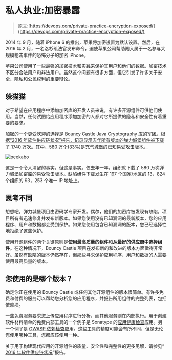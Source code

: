 # 私人执业:加密暴露

> 原文:[https://devops.com/private-practice-encryption-exposed/](https://devops.com/private-practice-encryption-exposed/)

2014 年 9 月，随着 iPhone 6 的推出，苹果将加密设置为默认设置。然后，在 2016 年 2 月，一名洛杉矶法官发布命令，迫使苹果公司帮助闯入属于一名参与大规模枪击事件的恐怖分子的加密 iPhone。

苹果公司使用了一些最强的加密技术和实践来保护其用户和他们的数据。加密技术不区分合法用户和非法用户。虽然这个问题有很多方面，但它引发了许多关于安全、隐私和公民权利的重要辩论。

## 躲猫猫

对于希望在应用程序中添加加密库的开发人员来说，有许多开源组件可供他们使用。当然，任何试图给应用程序添加加密的人都对它所提供的隐私和安全性有着重要的要求。

加密的一个更受欢迎的选择是 Bouncy Castle Java Cryptography 库的[军团。根据“2016 年软件供应链状况”报告，记录显示去年所有版本的弹力城堡组件被下载了 1740 万次。其中，580 万个(33%)是充气城堡的已知易受攻击版本。](https://www.bouncycastle.org)

![peekabo](../Images/f0298cfdcd8be5fdd0af7a0bb7b55fe6.png)

这是一个令人清醒的事实，但这是事实。仅去年一年，组织就下载了 580 万次弹力城堡加密库的易受攻击版本。缺陷组件下载发生在 197 个国家/地区的 13，824 个组织的 93，253 个唯一 IP 地址上。

## 思考不同

想想吧。弹力城堡项目由密码学专家开发。偶尔，他们的加密库被发现有缺陷，项目所有者迅速修复并发布新版本。如果您使用没有已知漏洞的最新版本，您的应用程序、用户和数据都会受到保护。如果您使用包含已知漏洞的版本，您已经选择性地拒绝了这些保护。

使用开源组件的两个关键原则是**使用最高质量的组件**和**从最好的供应商中选择组件**。在这种情况下，Bouncy Castle 项目在发布新的和改进的版本方面做得非常好。虽然有缺陷的版本仍然存在，但那些寻求保护应用程序、用户和数据的人需要使用最高质量的版本。

## 您使用的是哪个版本？

确定你正在使用的 Bouncy Castle 或任何其他开源组件的版本很简单。有许多免费和付费的服务可以帮助您分析您的应用程序，并报告所用组件的完整列表，包括依赖项。

一些免费服务要求您上传应用程序进行分析，而其他服务则在内部执行。用于创建软件材料清单的免费内部工具的一个例子是 Sonatype 的[应用健康检查](http://www.sonatype.com/download-application-health-check)应用。另一个例子是 [OWASP 依赖检查](https://www.owasp.org/index.php/OWASP_Dependency_Check)应用。这些工具的精度可能会有所不同，但是无论您使用哪种工具，您都应该使用一种。

关于用于构建现代应用的开源组件的质量、安全性和完整性的更多见解，请参见“ [2016 年软件供应链状况](http://www.sonatype.com/ssc2016)”报告。